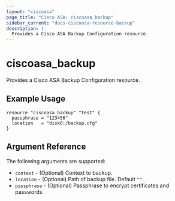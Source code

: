 ```yaml
---
layout: "ciscoasa"
page_title: "Cisco ASA: ciscoasa_backup"
sidebar_current: "docs-ciscoasa-resource-backup"
description: |-
  Provides a Cisco ASA Backup Configuration resource.
---
```


# ciscoasa_backup

Provides a Cisco ASA Backup Configuration resource.

## Example Usage

```hcl
resource "ciscoasa_backup" "test" {
  passphrase = "123456"
  location   = "disk0:/backup.cfg"
}
```

## Argument Reference

The following arguments are supported:

* `context` - (Optional) Context to backup.
* `location` - (Optional) Path of backup file. Default `""`.
* `passphrase` - (Optional) Passphrase to encrypt certificates and passwords.
